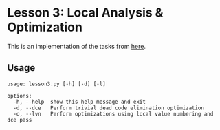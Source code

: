 # Lesson 3: Local Analysis & Optimization

This is an implementation of the tasks from [here](https://www.cs.cornell.edu/courses/cs6120/2022sp/lesson/3/#tasks).

## Usage
```
usage: lesson3.py [-h] [-d] [-l]

options:
  -h, --help  show this help message and exit
  -d, --dce   Perform trivial dead code elimination optimization
  -o, --lvn   Perform optimizations using local value numbering and dce pass
```

